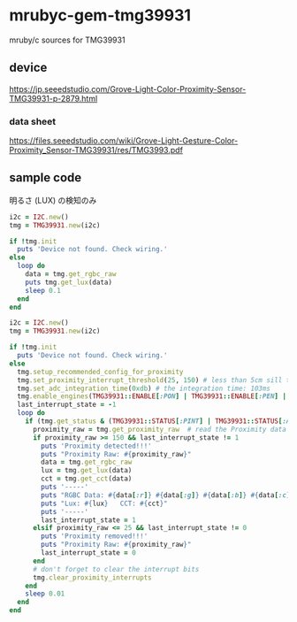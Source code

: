 # mrubyc-gem-tmg39931
mruby/c sources for TMG39931

## device
https://jp.seeedstudio.com/Grove-Light-Color-Proximity-Sensor-TMG39931-p-2879.html

### data sheet
https://files.seeedstudio.com/wiki/Grove-Light-Gesture-Color-Proximity_Sensor-TMG39931/res/TMG3993.pdf

## sample code

明るさ (LUX) の検知のみ
```ruby
i2c = I2C.new()
tmg = TMG39931.new(i2c)

if !tmg.init
  puts 'Device not found. Check wiring.'
else
  loop do
    data = tmg.get_rgbc_raw
    puts tmg.get_lux(data)
    sleep 0.1
  end
end
```


```ruby
i2c = I2C.new()
tmg = TMG39931.new(i2c)

if !tmg.init
  puts 'Device not found. Check wiring.'
else
  tmg.setup_recommended_config_for_proximity
  tmg.set_proximity_interrupt_threshold(25, 150) # less than 5cm sill trigger the proximity event
  tmg.set_adc_integration_time(0xdb) # the integration time: 103ms
  tmg.enable_engines(TMG39931::ENABLE[:PON] | TMG39931::ENABLE[:PEN] | TMG39931::ENABLE[:PIEN] | TMG39931::ENABLE[:AEN] | TMG39931::ENABLE[:AIEN])
  last_interrupt_state = -1
  loop do
    if (tmg.get_status & (TMG39931::STATUS[:PINT] | TMG39931::STATUS[:AVALID])) != 0
      proximity_raw = tmg.get_proximity_raw  # read the Proximity data will clear the status bit
      if proximity_raw >= 150 && last_interrupt_state != 1
        puts 'Proximity detected!!!'
        puts "Proximity Raw: #{proximity_raw}"
        data = tmg.get_rgbc_raw
        lux = tmg.get_lux(data)
        cct = tmg.get_cct(data)
        puts '-----'
        puts "RGBC Data: #{data[:r]} #{data[:g]} #{data[:b]} #{data[:c]}"
        puts "Lux: #{lux}   CCT: #{cct}"
        puts '-----'
        last_interrupt_state = 1
      elsif proximity_raw <= 25 && last_interrupt_state != 0
        puts 'Proximity removed!!!'
        puts "Proximity Raw: #{proximity_raw}"
        last_interrupt_state = 0
      end
      # don't forget to clear the interrupt bits
      tmg.clear_proximity_interrupts
    end
    sleep 0.01
  end
end
```
